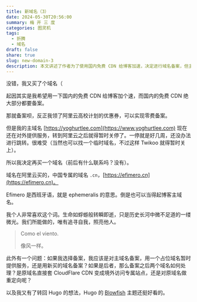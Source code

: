 ```yaml
---
title: 新域名（3）
date: 2024-05-30T20:56:00
summary: 梅 开 三 度
categories: 图灵机
tags:
  - 折腾
  - 域名
draft: false
share: true
slug: new-domain-3
description: 本文讲述了作者为了使用国内免费 CDN 给博客加速，决定进行域名备案，但主域名 yoghurtlee.com 备案期间需暂时关停。为避免影响，作者购买了新域名 efimero.cn。作者很喜欢其寓意，并考虑用其进行备案。最后，作者提出了备案后如何处理两个域名的疑问，并表示对 Hugo 主题 Blowfish 的兴趣。
---
```

没错，我又买了个域名（

起因其实是我希望用一下国内的免费 CDN 给博客加个速，而国内的免费 CDN 绝大部分都要备案。

那就备案呗，反正我领了阿里云高校计划的优惠券，可以实现零费备案。

但是我的主域名 [https://yoghurtlee.com](https://www.yoghurtlee.com) 现在还在对外提供服务，转到阿里云之后就得暂时关停了。一停就是好几周，还没办法进行跳转。很难受（当然也可以找一个临时域名，不过这样 Twikoo 就得暂时关上）。

所以我决定再买一个域名（前后有什么联系吗？没有）。

域名在阿里云买的，中国专属的域名 `.cn`，[https://efimero.cn](https://efimero.cn)。

Efímero 是西班牙语，就是 ephemeralis 的意思。倒是也可以当得起博客主域名。

我个人非常喜欢这个词。生命如蜉蝣般转瞬即逝，只是历史长河中微不足道的一缕微光。我们所能做的，唯有追寻自我，照亮他人。

> Como el viento.
>
> 像风一样。

此外有一个问题：如果我选择备案，我应该是对主域名备案，用一个占位域名暂时提供服务，还是用新买的域名备案？如果是后者，那么备案之后两个域名如何处理？是原域名直接套 CloudFlare CDN 变成境外访问专属站点，还是对原域名做重定向呢？

以及我又有了转回 Hugo 的想法，Hugo 的 [Blowfish](https://blowfish.page) 主题还挺好看的。
